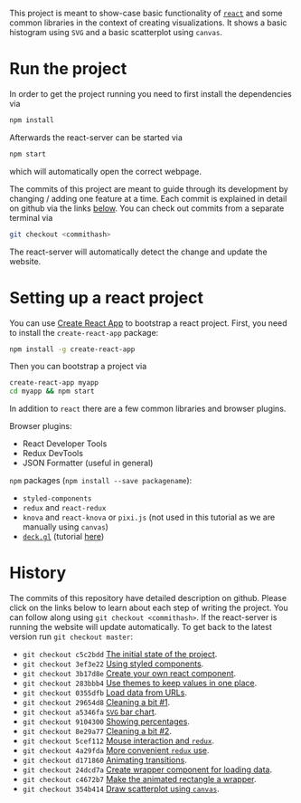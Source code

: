 This project is meant to show-case basic functionality of [`react`](https://facebook.github.io/react/)
and some common libraries in the context of creating visualizations. It shows a basic histogram using `SVG`
and a basic scatterplot using `canvas`.

# Run the project

In order to get the project running you need to first install the dependencies via

```bash
npm install
```

Afterwards the react-server can be started via

```bash
npm start
```

which will automatically open the correct webpage.

The commits of this project are meant to guide through its development by changing / adding one feature at a time.
Each commit is explained in detail on github via the links [below](#history).
You can check out commits from a separate terminal via

```bash
git checkout <commithash>
```

The react-server will automatically detect the change and update the website.

# Setting up a react project

You can use [Create React App](https://github.com/facebookincubator/create-react-app) to bootstrap a react project.
First, you need to install the `create-react-app` package:

```bash
npm install -g create-react-app
```

Then you can bootstrap a project via

```bash
create-react-app myapp
cd myapp && npm start
```

In addition to `react` there are a few common libraries and browser plugins.

Browser plugins:
- React Developer Tools
- Redux DevTools
- JSON Formatter (useful in general)

`npm` packages (`npm install --save packagename`):
- `styled-components`
- `redux` and `react-redux`
- `knova` and `react-knova` or `pixi.js` (not used in this tutorial as we are manually using `canvas`)
- [`deck.gl`](https://uber.github.io/deck.gl/#/) (tutorial [here](http://vis17-slides.deck.gl/))

# History

The commits of this repository have detailed description on github.
Please click on the links below to learn about each step of writing the project.
You can follow along using `git checkout <commithash>`. If the react-server is
running the website will update automatically. To get back to the latest version
run `git checkout master`:

- `git checkout c5c2bdd` [The initial state of the project](../../commit/c5c2bdd48cc1d777f2c488534fab3a1bfa732303).
- `git checkout 3ef3e22` [Using styled components](../../commit/3ef3e22ecfce1e2b3e771f8eeb1cb5644f20f9fa).
- `git checkout 3b17d8e` [Create your own react component](../../commit/3b17d8ec67e8ed44c43777ea3a30fd976a567147).
- `git checkout 283bbb4` [Use themes to keep values in one place](../../commit/283bbb4d8f33792b94e57dc24489eeb9583d000f).
- `git checkout 0355dfb` [Load data from URLs](../../commit/0355dfb0ab3f157a017413279b4121d9151f8e8a).
- `git checkout 29654d8` [Cleaning a bit \#1](../../commit/29654d87c7634b5799ad8fcc3eddea83c7ac4913).
- `git checkout a5346fa` [`SVG` bar chart](../../commit/a5346fa7b0323a5c45de69d75f891fe3e472734c).
- `git checkout 9104300` [Showing percentages](../../commit/910430025ba7a01c6b3207233ab546608fb5b8a4).
- `git checkout 8e29a77` [Cleaning a bit \#2](../../commit/8e29a77dcdb494c337bb145cdee5dc4b4e5a879e).
- `git checkout 5cef112` [Mouse interaction and `redux`](../../commit/5cef11268951d113a9b79f23fd81983729f5caff).
- `git checkout 4a29fda` [More convenient `redux` use](../../commit/4a29fda44ed40305f92c604accf58269b4e11ed7).
- `git checkout d171860` [Animating transitions](../../commit/d1718600db33a19645cee789a42113be14dacb02).
- `git checkout 24dcd7a` [Create wrapper component for loading data](../../commit/24dcd7a1b9290f390da4d6cc8d16dffb751e0f5e).
- `git checkout c4672b7` [Make the animated rectangle a wrapper](../../commit/c4672b70e449f7d7f3a8c68f34f1871a6f7a1adf).
- `git checkout 354b414` [Draw scatterplot using `canvas`](../../commit/354b414ee9842e5aff98cb97b4f2372fca6f6fac).
